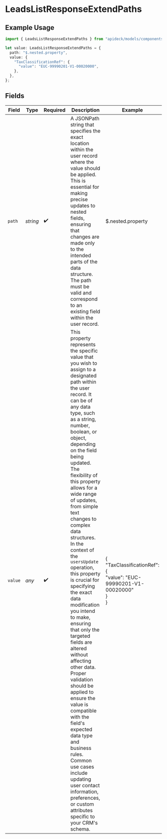 # LeadsListResponseExtendPaths

## Example Usage

```typescript
import { LeadsListResponseExtendPaths } from "apideck/models/components";

let value: LeadsListResponseExtendPaths = {
  path: "$.nested.property",
  value: {
    "TaxClassificationRef": {
      "value": "EUC-99990201-V1-00020000",
    },
  },
};
```

## Fields

| Field                                                                                                                                                                                                                                                                                                                                                                                                                                                                                                                                                                                                                                                                                                                                                                                                                                         | Type                                                                                                                                                                                                                                                                                                                                                                                                                                                                                                                                                                                                                                                                                                                                                                                                                                          | Required                                                                                                                                                                                                                                                                                                                                                                                                                                                                                                                                                                                                                                                                                                                                                                                                                                      | Description                                                                                                                                                                                                                                                                                                                                                                                                                                                                                                                                                                                                                                                                                                                                                                                                                                   | Example                                                                                                                                                                                                                                                                                                                                                                                                                                                                                                                                                                                                                                                                                                                                                                                                                                       |
| --------------------------------------------------------------------------------------------------------------------------------------------------------------------------------------------------------------------------------------------------------------------------------------------------------------------------------------------------------------------------------------------------------------------------------------------------------------------------------------------------------------------------------------------------------------------------------------------------------------------------------------------------------------------------------------------------------------------------------------------------------------------------------------------------------------------------------------------- | --------------------------------------------------------------------------------------------------------------------------------------------------------------------------------------------------------------------------------------------------------------------------------------------------------------------------------------------------------------------------------------------------------------------------------------------------------------------------------------------------------------------------------------------------------------------------------------------------------------------------------------------------------------------------------------------------------------------------------------------------------------------------------------------------------------------------------------------- | --------------------------------------------------------------------------------------------------------------------------------------------------------------------------------------------------------------------------------------------------------------------------------------------------------------------------------------------------------------------------------------------------------------------------------------------------------------------------------------------------------------------------------------------------------------------------------------------------------------------------------------------------------------------------------------------------------------------------------------------------------------------------------------------------------------------------------------------- | --------------------------------------------------------------------------------------------------------------------------------------------------------------------------------------------------------------------------------------------------------------------------------------------------------------------------------------------------------------------------------------------------------------------------------------------------------------------------------------------------------------------------------------------------------------------------------------------------------------------------------------------------------------------------------------------------------------------------------------------------------------------------------------------------------------------------------------------- | --------------------------------------------------------------------------------------------------------------------------------------------------------------------------------------------------------------------------------------------------------------------------------------------------------------------------------------------------------------------------------------------------------------------------------------------------------------------------------------------------------------------------------------------------------------------------------------------------------------------------------------------------------------------------------------------------------------------------------------------------------------------------------------------------------------------------------------------- |
| `path`                                                                                                                                                                                                                                                                                                                                                                                                                                                                                                                                                                                                                                                                                                                                                                                                                                        | *string*                                                                                                                                                                                                                                                                                                                                                                                                                                                                                                                                                                                                                                                                                                                                                                                                                                      | :heavy_check_mark:                                                                                                                                                                                                                                                                                                                                                                                                                                                                                                                                                                                                                                                                                                                                                                                                                            | A JSONPath string that specifies the exact location within the user record where the value should be applied. This is essential for making precise updates to nested fields, ensuring that changes are made only to the intended parts of the data structure. The path must be valid and correspond to an existing field within the user record.                                                                                                                                                                                                                                                                                                                                                                                                                                                                                              | $.nested.property                                                                                                                                                                                                                                                                                                                                                                                                                                                                                                                                                                                                                                                                                                                                                                                                                             |
| `value`                                                                                                                                                                                                                                                                                                                                                                                                                                                                                                                                                                                                                                                                                                                                                                                                                                       | *any*                                                                                                                                                                                                                                                                                                                                                                                                                                                                                                                                                                                                                                                                                                                                                                                                                                         | :heavy_check_mark:                                                                                                                                                                                                                                                                                                                                                                                                                                                                                                                                                                                                                                                                                                                                                                                                                            | This property represents the specific value that you wish to assign to a designated path within the user record. It can be of any data type, such as a string, number, boolean, or object, depending on the field being updated. The flexibility of this property allows for a wide range of updates, from simple text changes to complex data structures. In the context of the `usersUpdate` operation, this property is crucial for specifying the exact data modification you intend to make, ensuring that only the targeted fields are altered without affecting other data. Proper validation should be applied to ensure the value is compatible with the field's expected data type and business rules. Common use cases include updating user contact information, preferences, or custom attributes specific to your CRM's schema. | {<br/>"TaxClassificationRef": {<br/>"value": "EUC-99990201-V1-00020000"<br/>}<br/>}                                                                                                                                                                                                                                                                                                                                                                                                                                                                                                                                                                                                                                                                                                                                                           |